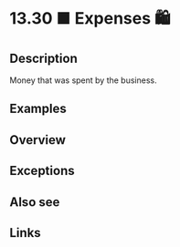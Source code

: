 # 13.30 ■ Expenses 🛍️

## Description

Money that was spent by the business.

## Examples

## Overview

## Exceptions

## Also see


## Links
